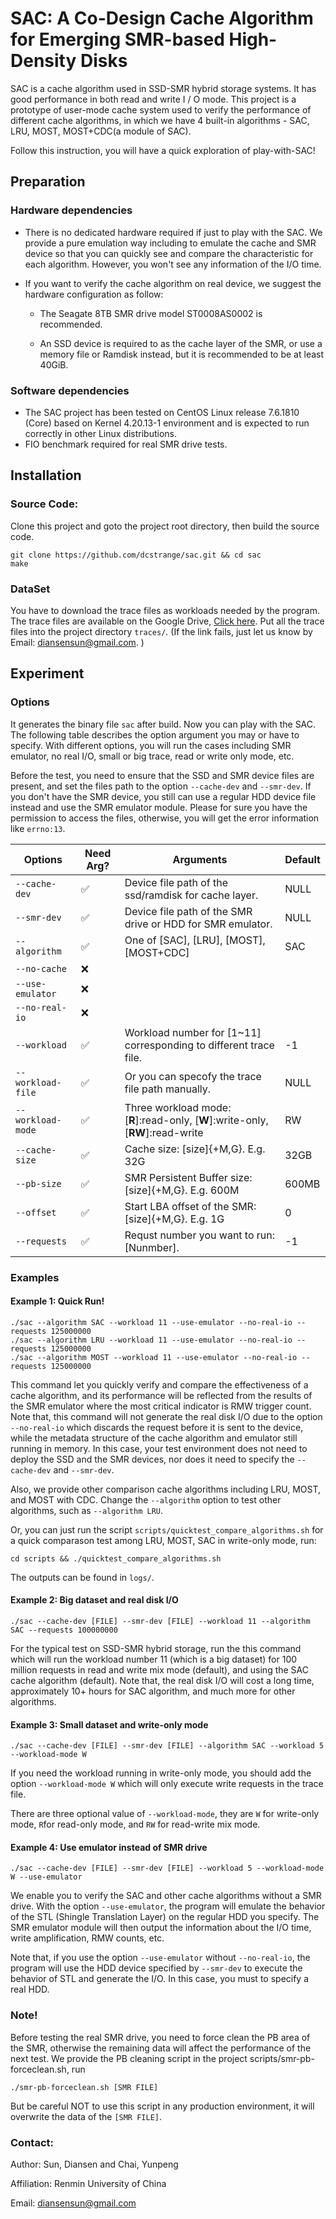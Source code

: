 # SAC: A Co-Design Cache Algorithm for Emerging SMR-based High-Density Disks

SAC is a cache algorithm used in SSD-SMR hybrid storage systems. It has good performance in both read and write I / O mode. This project is a prototype of user-mode cache system used to verify the performance of different cache algorithms, in which we have 4 built-in algorithms -  SAC, LRU, MOST, MOST+CDC(a module of SAC). 

Follow this instruction, you will have a quick exploration of play-with-SAC!

## Preparation

### Hardware dependencies

- There is no dedicated hardware required if just to play with the SAC. We provide a pure emulation way including to emulate the cache and SMR device so that you can quickly see and compare the characteristic for each algorithm. However, you won't see any information of the I/O time. 

- If you want to verify the cache algorithm on real device, we suggest the hardware configuration as follow: 

  - The Seagate 8TB SMR drive model ST0008AS0002 is recommended. 

  - An SSD device is required to as the cache layer of the SMR, or use a memory file or Ramdisk instead, but it is recommended to be at least 40GiB. 

### Software dependencies

- The SAC project has been tested on CentOS Linux release 7.6.1810 (Core) based on Kernel 4.20.13-1 environment and is expected to run correctly in other Linux distributions. 
- FIO benchmark required for real SMR drive tests.



## Installation

### Source Code: 

Clone this project and goto the project root directory, then build the source code. 

```shell
git clone https://github.com/dcstrange/sac.git && cd sac
make
```



### DataSet

You have to download the trace files as workloads needed by the program. The trace files are available on the Google Drive, [Click here](https://drive.google.com/drive/folders/1zwZYwGB9PbuqAs3wlIE4cpIrYkdgUtYB). Put all the trace files into the project directory ``traces/``. (If the link fails, just let us know by Email: diansensun@gmail.com. )



## Experiment 

### Options

It generates the binary file `sac` after build. Now you can play with the SAC. The following table describes the option argument you may or have to specify. With different options, you will run the cases including SMR emulator, no real I/O, small or big trace, read or write only mode, etc. 

Before the test, you need to ensure that the SSD and SMR device files are present, and set the files path to the option `--cache-dev` and `--smr-dev`. 
		If you don't have the SMR device, you still can use a regular HDD device file instead and use the SMR emulator module. Please for sure you have the permission to access the files, otherwise, you will get the error information like `errno:13`. 


| Options           | Need Arg? | Arguments                                                    | Default |
| ----------------- | --------- | ------------------------------------------------------------ | ------- |
| `--cache-dev`     | ✅         | Device file path of the ssd/ramdisk for cache layer.         | NULL    |
| `--smr-dev`       | ✅         | Device file path of the SMR drive or HDD for SMR emulator.   | NULL    |
| `--algorithm`     | ✅         | One of [SAC], [LRU], [MOST], [MOST+CDC]                       | SAC     |
| `--no-cache`      | ❌         |                                                              |         |
| `--use-emulator`  | ❌         |                                                              |         |
| `--no-real-io`    | ❌         |                                                              |         |
| `--workload`      | ✅         | Workload number for [1~11] corresponding to different trace file. | -1      |
| `--workload-file` | ✅         | Or you can specofy the trace file path manually.             | NULL    |
| `--workload-mode` | ✅         | Three workload mode: [**R**]:read-only, [**W**]:write-only, [**RW**]:read-write | RW      |
| `--cache-size`    | ✅         | Cache size: [size]{+M,G}. E.g. 32G                           | 32GB    |
| `--pb-size`       | ✅         | SMR Persistent Buffer size: [size]{+M,G}. E.g. 600M          | 600MB   |
| `--offset`        | ✅         | Start LBA offset of the SMR: [size]{+M,G}. E.g. 1G           | 0       |
| `--requests`      | ✅         | Requst number you want to run: [Nunmber].                    | -1      |

### Examples

#### Example 1: Quick Run!

```shell
./sac --algorithm SAC --workload 11 --use-emulator --no-real-io --requests 125000000
./sac --algorithm LRU --workload 11 --use-emulator --no-real-io --requests 125000000
./sac --algorithm MOST --workload 11 --use-emulator --no-real-io --requests 125000000
```

This command let you quickly verify and compare the effectiveness of a cache algorithm, and its performance will be reflected from the results of the SMR emulator where the most critical indicator is RMW trigger count. Note that, this command will not generate the real disk I/O due to the option `--no-real-io` which discards the request before it is sent to the device, while the metadata structure of the cache algorithm and emulator still running in memory. 
In this case, your test environment does not need to deploy the SSD and the SMR devices,  nor does it need to specify the `--cache-dev` and `--smr-dev`. 

Also, we provide other comparison cache algorithms including LRU, MOST, and MOST with CDC. Change the `--algorithm` option to test other algorithms, such as `--algorithm LRU`. 

Or, you can just run the script `scripts/quicktest_compare_algorithms.sh` for a quick comparason test among LRU, MOST, SAC in write-only mode, run:

```shell
cd scripts && ./quicktest_compare_algorithms.sh
```

The outputs can be found in `logs/`. 

#### Example 2: Big dataset and real disk I/O

```shell
./sac --cache-dev [FILE] --smr-dev [FILE] --workload 11 --algorithm SAC --requests 100000000
```

For the typical test on SSD-SMR hybrid storage, run the this command which will run the workload number 11 (which is a big dataset) for 100 million requests in read and write mix mode (default), and using the SAC cache algorithm (default). Note that, the real disk I/O will cost a long time, approximately 10+ hours for SAC algorithm, and much more for other algorithms. 

#### Example 3: Small dataset and write-only mode

```shell
./sac --cache-dev [FILE] --smr-dev [FILE] --algorithm SAC --workload 5 --workload-mode W
```

If you need the workload running in write-only mode, you should add the option `--workload-mode W` which will only execute write requests in the trace file. 

There are three optional value of `--workload-mode`, they are `W` for write-only mode, `R`for read-only mode, and `RW` for read-write mix mode. 

#### Example 4: Use emulator instead of SMR drive

```shell
./sac --cache-dev [FILE] --smr-dev [FILE] --workload 5 --workload-mode W --use-emulator
```

We enable you to verify the SAC and other cache algorithms without a SMR drive. With the option `--use-emulator`, the program will emulate the behavior of the STL (Shingle Translation Layer) on the regular HDD you specify. The SMR emulator module will then output the information about the I/O time, write amplification, RMW counts, etc. 

Note that, if you use the option `--use-emulator` without `--no-real-io`, the program will use the HDD device specified by `--smr-dev` to execute the behavior of STL and generate the I/O. In this case, you must to specify a real HDD. 

### Note!
Before testing the real SMR drive, you need to force clean the PB area of the SMR, otherwise the remaining data will affect the performance of the next test. We provide the PB cleaning script in the project scripts/smr-pb-forceclean.sh, run 

```shell 
./smr-pb-forceclean.sh [SMR FILE]
```

But be careful NOT to use this script in any production environment, it will overwrite the data of the `[SMR FILE]`. 

### Contact: 

Author: Sun, Diansen and Chai, Yunpeng

Affiliation: Renmin University of China 

Email: diansensun@gmail.com
